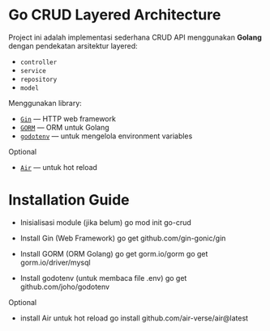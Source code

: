# Go CRUD Layered Architecture

Project ini adalah implementasi sederhana CRUD API menggunakan **Golang** dengan pendekatan arsitektur layered:

- `controller`
- `service`
- `repository`
- `model`

Menggunakan library:
- [`Gin`](https://github.com/gin-gonic/gin) — HTTP web framework
- [`GORM`](https://gorm.io/) — ORM untuk Golang
- [`godotenv`](https://github.com/joho/godotenv) — untuk mengelola environment variables

Optional
- [`Air`](https://github.com/air-verse/air) — untuk hot reload

# Installation Guide
- Inisialisasi module (jika belum)
go mod init go-crud

- Install Gin (Web Framework)
go get github.com/gin-gonic/gin

- Install GORM (ORM Golang)
go get gorm.io/gorm
go get gorm.io/driver/mysql

- Install godotenv (untuk membaca file .env)
go get github.com/joho/godotenv

Optional
- install Air untuk hot reload
go install github.com/air-verse/air@latest

